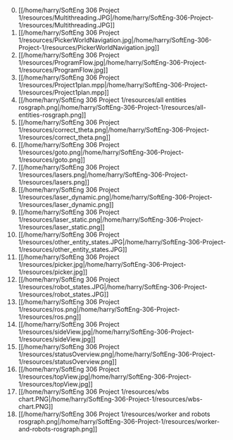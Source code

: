 0. [[/home/harry/SoftEng 306 Project 1/resources/Multithreading.JPG|/home/harry/SoftEng-306-Project-1/resources/Multithreading.JPG]]
0. [[/home/harry/SoftEng 306 Project 1/resources/PickerWorldNavigation.jpg|/home/harry/SoftEng-306-Project-1/resources/PickerWorldNavigation.jpg]]
0. [[/home/harry/SoftEng 306 Project 1/resources/ProgramFlow.jpg|/home/harry/SoftEng-306-Project-1/resources/ProgramFlow.jpg]]
0. [[/home/harry/SoftEng 306 Project 1/resources/Project1plan.mpp|/home/harry/SoftEng-306-Project-1/resources/Project1plan.mpp]]
0. [[/home/harry/SoftEng 306 Project 1/resources/all entities rosgraph.png|/home/harry/SoftEng-306-Project-1/resources/all-entities-rosgraph.png]]
0. [[/home/harry/SoftEng 306 Project 1/resources/correct_theta.png|/home/harry/SoftEng-306-Project-1/resources/correct_theta.png]]
0. [[/home/harry/SoftEng 306 Project 1/resources/goto.png|/home/harry/SoftEng-306-Project-1/resources/goto.png]]
0. [[/home/harry/SoftEng 306 Project 1/resources/lasers.png|/home/harry/SoftEng-306-Project-1/resources/lasers.png]]
0. [[/home/harry/SoftEng 306 Project 1/resources/laser_dynamic.png|/home/harry/SoftEng-306-Project-1/resources/laser_dynamic.png]]
0. [[/home/harry/SoftEng 306 Project 1/resources/laser_static.png|/home/harry/SoftEng-306-Project-1/resources/laser_static.png]]
0. [[/home/harry/SoftEng 306 Project 1/resources/other_entity_states.JPG|/home/harry/SoftEng-306-Project-1/resources/other_entity_states.JPG]]
0. [[/home/harry/SoftEng 306 Project 1/resources/picker.jpg|/home/harry/SoftEng-306-Project-1/resources/picker.jpg]]
0. [[/home/harry/SoftEng 306 Project 1/resources/robot_states.JPG|/home/harry/SoftEng-306-Project-1/resources/robot_states.JPG]]
0. [[/home/harry/SoftEng 306 Project 1/resources/ros.png|/home/harry/SoftEng-306-Project-1/resources/ros.png]]
0. [[/home/harry/SoftEng 306 Project 1/resources/sideView.jpg|/home/harry/SoftEng-306-Project-1/resources/sideView.jpg]]
0. [[/home/harry/SoftEng 306 Project 1/resources/statusOverview.png|/home/harry/SoftEng-306-Project-1/resources/statusOverview.png]]
0. [[/home/harry/SoftEng 306 Project 1/resources/topView.jpg|/home/harry/SoftEng-306-Project-1/resources/topView.jpg]]
0. [[/home/harry/SoftEng 306 Project 1/resources/wbs chart.PNG|/home/harry/SoftEng-306-Project-1/resources/wbs-chart.PNG]]
0. [[/home/harry/SoftEng 306 Project 1/resources/worker and robots rosgraph.png|/home/harry/SoftEng-306-Project-1/resources/worker-and-robots-rosgraph.png]]
